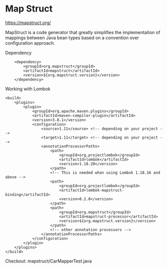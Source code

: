 # Map Struct
https://mapstruct.org/

MapStruct is a code generator that greatly simplifies the implementation of mappings between Java bean types based on a convention over configuration approach.


Dependency

        <dependency>
            <groupId>org.mapstruct</groupId>
            <artifactId>mapstruct</artifactId>
            <version>${org.mapstruct.version}</version>
        </dependency>

Working with Lombok

    <build>
        <plugins>
            <plugin>
                <groupId>org.apache.maven.plugins</groupId>
                <artifactId>maven-compiler-plugin</artifactId>
                <version>3.8.1</version>
                <configuration>
                    <source>1.11</source> <!-- depending on your project -->
                    <target>1.11</target> <!-- depending on your project -->
                    <annotationProcessorPaths>
                        <path>
                            <groupId>org.projectlombok</groupId>
                            <artifactId>lombok</artifactId>
                            <version>1.18.20</version>
                        </path>
                        <!-- This is needed when using Lombok 1.18.16 and above -->
                        <path>
                            <groupId>org.projectlombok</groupId>
                            <artifactId>lombok-mapstruct-binding</artifactId>
                            <version>0.2.0</version>
                        </path>
                        <path>
                            <groupId>org.mapstruct</groupId>
                            <artifactId>mapstruct-processor</artifactId>
                            <version>${org.mapstruct.version}</version>
                        </path>
                        <!-- other annotation processors -->
                    </annotationProcessorPaths>
                </configuration>
            </plugin>
        </plugins>
    </build>
    

Checkout: mapstruct/CarMapperTest.java